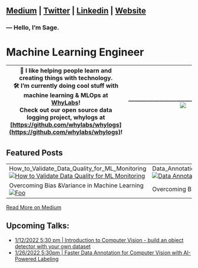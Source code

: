 ## [Medium](https://medium.com/@sagecodes) | [Twitter](https://twitter.com/sagecodes) | [Linkedin](https://www.linkedin.com/in/sageelliott/) | [Website](https://sageelliott.com/)


### — Hello, I’m Sage.

# Machine Learning Engineer


|👋 I like helping people learn and creating things with technology.<br>🛠️ I’m currently doing cool stuff with machine learning & MLOps at [WhyLabs](https://whylabs.ai/)! <br>Check out our open source data logging project, whylogs at [https://github.com/whylabs/whylogs](https://github.com/whylabs/whylogs)! |_______________________________________![](https://github-readme-streak-stats.herokuapp.com/?user=sagecodes&theme=highcontrast&layout=compact&card_width=445)
| ----------|-------------- |

## Featured Posts

||| 
| ----------|-------------- |
|How_to_Validate_Data_Quality_for_ML_Monitoring[![How to Validate Data Quality for ML Monitoring](https://miro.medium.com/max/1400/1*-LNvKMkSTJ3q22BH8DNsTg.gif)](https://medium.com/whylabs/how-to-validate-data-quality-for-ml-monitoring-588ec1200daa) | Data_Annotation_for_Computer_Vision__________________[![Data Annotation for Computer Vision](https://miro.medium.com/max/1400/1*pOTeu-L-GihV6J1U4siYew.gif)](https://medium.com/plainsight/data-annotation-for-computer-vision-a8007c0d9059)|
|Overcoming Bias &Variance in Machine Learning[![Foo](https://miro.medium.com/max/1400/1*FoZkKh-4uhvUgyzaIVEr3w.gif)](https://towardsdatascience.com/overcoming-bias-variance-in-machine-learning-31169dc649ed) |Overcoming Bias &Variance in Machine Learning[![Foo](https://miro.medium.com/max/1400/1*FoZkKh-4uhvUgyzaIVEr3w.gif)](https://towardsdatascience.com/overcoming-bias-variance-in-machine-learning-31169dc649ed)



[Read More on Medium](https://sagecodes.medium.com/)



## Upcoming Talks:

- [1/12/2022 5:30 pm | Introduction to Computer Vision - build an object detector with your own dataset](https://www.eventbrite.com/e/intro-to-computer-vision-building-object-detection-models-and-datasets-tickets-225984946057?aff=SageSocial)
- [1/26/2022 5:30pm | Faster Data Annotation for Computer Vision with AI-Powered Labeling](https://www.eventbrite.com/e/faster-data-annotation-for-computer-vision-with-ai-powered-labeling-tickets-227803505417?aff=SageSocial)
